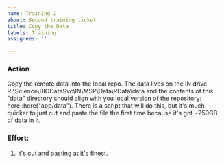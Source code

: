 ```yaml
---
name: Training 2
about: Second training ticket
title: Copy the Data
labels: Training
assignees: ''

---
```


### Action
Copy the remote data into the local repo.  The data lives on the IN drive: R:\Science\BIODataSvc\IN\MSP\Data\RData\data and the contents of this  "data"  directory should align with you local version of the repository: here::here("app/data").  There is a script that will do this, but it's much quicker to just cut and paste the file the first time because it's got ~250GB of data in it.  

### Effort:
1.  It's cut and pasting at it's finest.
